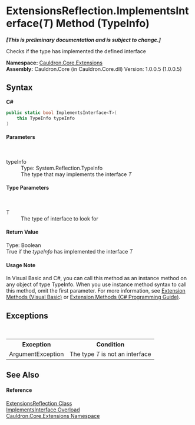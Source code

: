 # ExtensionsReflection.ImplementsInterface(*T*) Method (TypeInfo)
 _**\[This is preliminary documentation and is subject to change.\]**_

Checks if the type has implemented the defined interface

**Namespace:**&nbsp;<a href="N_Cauldron_Core_Extensions">Cauldron.Core.Extensions</a><br />**Assembly:**&nbsp;Cauldron.Core (in Cauldron.Core.dll) Version: 1.0.0.5 (1.0.0.5)

## Syntax

**C#**<br />
``` C#
public static bool ImplementsInterface<T>(
	this TypeInfo typeInfo
)

```


#### Parameters
&nbsp;<dl><dt>typeInfo</dt><dd>Type: System.Reflection.TypeInfo<br />The type that may implements the interface *T*</dd></dl>

#### Type Parameters
&nbsp;<dl><dt>T</dt><dd>The type of interface to look for</dd></dl>

#### Return Value
Type: Boolean<br />True if the *typeInfo* has implemented the interface *T*

#### Usage Note
In Visual Basic and C#, you can call this method as an instance method on any object of type TypeInfo. When you use instance method syntax to call this method, omit the first parameter. For more information, see <a href="http://msdn.microsoft.com/en-us/library/bb384936.aspx">Extension Methods (Visual Basic)</a> or <a href="http://msdn.microsoft.com/en-us/library/bb383977.aspx">Extension Methods (C# Programming Guide)</a>.

## Exceptions
&nbsp;<table><tr><th>Exception</th><th>Condition</th></tr><tr><td>ArgumentException</td><td>The type *T* is not an interface</td></tr></table>

## See Also


#### Reference
<a href="T_Cauldron_Core_Extensions_ExtensionsReflection">ExtensionsReflection Class</a><br /><a href="Overload_Cauldron_Core_Extensions_ExtensionsReflection_ImplementsInterface">ImplementsInterface Overload</a><br /><a href="N_Cauldron_Core_Extensions">Cauldron.Core.Extensions Namespace</a><br />